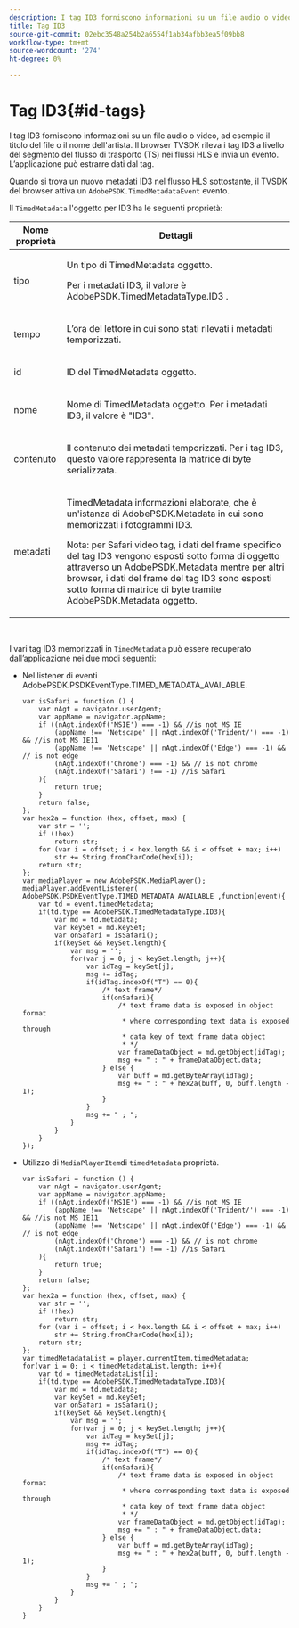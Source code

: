 ```yaml
---
description: I tag ID3 forniscono informazioni su un file audio o video, ad esempio il titolo del file o il nome dell'artista. Il browser TVSDK rileva i tag ID3 a livello del segmento del flusso di trasporto (TS) nei flussi HLS e invia un evento. L’applicazione può estrarre dati dal tag.
title: Tag ID3
source-git-commit: 02ebc3548a254b2a6554f1ab34afbb3ea5f09bb8
workflow-type: tm+mt
source-wordcount: '274'
ht-degree: 0%

---
```


# Tag ID3{#id-tags}

I tag ID3 forniscono informazioni su un file audio o video, ad esempio il titolo del file o il nome dell&#39;artista. Il browser TVSDK rileva i tag ID3 a livello del segmento del flusso di trasporto (TS) nei flussi HLS e invia un evento. L’applicazione può estrarre dati dal tag.

Quando si trova un nuovo metadati ID3 nel flusso HLS sottostante, il TVSDK del browser attiva un `AdobePSDK.TimedMetadataEvent` evento.

Il `TimedMetadata` l&#39;oggetto per ID3 ha le seguenti proprietà:

<table id="table_6C61886187FB44B4B9821E4B00200018"> 
 <thead> 
  <tr> 
   <th colname="col1" class="entry"> Nome proprietà </th> 
   <th colname="col2" class="entry"> Dettagli </th> 
  </tr> 
 </thead>
 <tbody> 
  <tr> 
   <td colname="col1"> <p> <span class="codeph"> tipo </span> </p> </td> 
   <td colname="col2"> <p>Un tipo di <span class="codeph"> TimedMetadata </span> oggetto. </p> <p>Per i metadati ID3, il valore è <span class="codeph"> AdobePSDK.TimedMetadataType.ID3 </span>. </p> </td> 
  </tr> 
  <tr> 
   <td colname="col1"> <p> <span class="codeph"> tempo </span> </p> </td> 
   <td colname="col2"> <p> L’ora del lettore in cui sono stati rilevati i metadati temporizzati. </p> </td> 
  </tr> 
  <tr> 
   <td colname="col1"> <p> <span class="codeph"> id </span> </p> </td> 
   <td colname="col2"> <p>ID del <span class="codeph"> TimedMetadata </span> oggetto. </p> </td> 
  </tr> 
  <tr> 
   <td colname="col1"> <p> <span class="codeph"> nome </span> </p> </td> 
   <td colname="col2"> <p>Nome di <span class="codeph"> TimedMetadata </span> oggetto. Per i metadati ID3, il valore è "ID3". </p> </td> 
  </tr> 
  <tr> 
   <td colname="col1"> <p> <span class="codeph"> contenuto </span> </p> </td> 
   <td colname="col2"> <p>Il contenuto dei metadati temporizzati. Per i tag ID3, questo valore rappresenta la matrice di byte serializzata. </p> </td> 
  </tr> 
  <tr> 
   <td colname="col1"> <p> <span class="codeph"> metadati </span> </p> </td> 
   <td colname="col2"> <p> <span class="codeph"> TimedMetadata </span> informazioni elaborate, che è un'istanza di <span class="codeph"> AdobePSDK.Metadata </span> in cui sono memorizzati i fotogrammi ID3. </p> <p> <p>Nota: per Safari <span class="codeph"> video </span> tag, i dati del frame specifico del tag ID3 vengono esposti sotto forma di oggetto attraverso un <span class="codeph"> AdobePSDK.Metadata </span> mentre per altri browser, i dati del frame del tag ID3 sono esposti sotto forma di matrice di byte tramite <span class="codeph"> AdobePSDK.Metadata </span> oggetto. </p> </p> </td> 
  </tr> 
 </tbody> 
</table>

&#x200B;

I vari tag ID3 memorizzati in `TimedMetadata` può essere recuperato dall’applicazione nei due modi seguenti:

* Nel listener di eventi AdobePSDK.PSDKEventType.TIMED_METADATA_AVAILABLE.

  ```
  var isSafari = function () { 
      var nAgt = navigator.userAgent; 
      var appName = navigator.appName; 
      if ((nAgt.indexOf('MSIE') === -1) && //is not MS IE 
          (appName !== 'Netscape' || nAgt.indexOf('Trident/') === -1) && //is not MS IE11 
          (appName !== 'Netscape' || nAgt.indexOf('Edge') === -1) && // is not edge 
          (nAgt.indexOf('Chrome') === -1) && // is not chrome 
          (nAgt.indexOf('Safari') !== -1) //is Safari 
      ){ 
          return true; 
      } 
      return false; 
  }; 
  var hex2a = function (hex, offset, max) { 
      var str = ''; 
      if (!hex) 
          return str; 
      for (var i = offset; i < hex.length && i < offset + max; i++) 
          str += String.fromCharCode(hex[i]); 
      return str; 
  }; 
  var mediaPlayer = new AdobePSDK.MediaPlayer(); 
  mediaPlayer.addEventListener( AdobePSDK.PSDKEventType.TIMED_METADATA_AVAILABLE ,function(event){ 
      var td = event.timedMetadata; 
      if(td.type == AdobePSDK.TimedMetadataType.ID3){ 
          var md = td.metadata; 
          var keySet = md.keySet; 
          var onSafari = isSafari(); 
          if(keySet && keySet.length){ 
              var msg = ''; 
              for(var j = 0; j < keySet.length; j++){ 
                  var idTag = keySet[j]; 
                  msg += idTag; 
                  if(idTag.indexOf("T") == 0){ 
                      /* text frame*/ 
                      if(onSafari){ 
                          /* text frame data is exposed in object format 
                           * where corresponding text data is exposed through 
                           * data key of text frame data object 
                           * */ 
                          var frameDataObject = md.getObject(idTag); 
                          msg += " : " + frameDataObject.data; 
                      } else { 
                          var buff = md.getByteArray(idTag); 
                          msg += " : " + hex2a(buff, 0, buff.length - 1); 
                      } 
                  } 
                  msg += " ; "; 
              } 
          } 
      } 
  }); 
  ```

* Utilizzo di `MediaPlayerItem`di `timedMetadata` proprietà.

  ```
  var isSafari = function () { 
      var nAgt = navigator.userAgent; 
      var appName = navigator.appName; 
      if ((nAgt.indexOf('MSIE') === -1) && //is not MS IE 
          (appName !== 'Netscape' || nAgt.indexOf('Trident/') === -1) && //is not MS IE11 
          (appName !== 'Netscape' || nAgt.indexOf('Edge') === -1) && // is not edge 
          (nAgt.indexOf('Chrome') === -1) && // is not chrome 
          (nAgt.indexOf('Safari') !== -1) //is Safari 
      ){ 
          return true; 
      } 
      return false; 
  }; 
  var hex2a = function (hex, offset, max) { 
      var str = ''; 
      if (!hex) 
          return str; 
      for (var i = offset; i < hex.length && i < offset + max; i++) 
          str += String.fromCharCode(hex[i]); 
      return str; 
  }; 
  var timedMetadataList = player.currentItem.timedMetadata; 
  for(var i = 0; i < timedMetadataList.length; i++){ 
      var td = timedMetadataList[i]; 
      if(td.type == AdobePSDK.TimedMetadataType.ID3){ 
          var md = td.metadata; 
          var keySet = md.keySet; 
          var onSafari = isSafari(); 
          if(keySet && keySet.length){ 
              var msg = ''; 
              for(var j = 0; j < keySet.length; j++){ 
                  var idTag = keySet[j]; 
                  msg += idTag; 
                  if(idTag.indexOf("T") == 0){ 
                      /* text frame*/ 
                      if(onSafari){ 
                          /* text frame data is exposed in object format 
                           * where corresponding text data is exposed through 
                           * data key of text frame data object 
                           * */ 
                          var frameDataObject = md.getObject(idTag); 
                          msg += " : " + frameDataObject.data; 
                      } else { 
                          var buff = md.getByteArray(idTag); 
                          msg += " : " + hex2a(buff, 0, buff.length - 1); 
                      } 
                  } 
                  msg += " ; "; 
              } 
          } 
      } 
  } 
  ```

